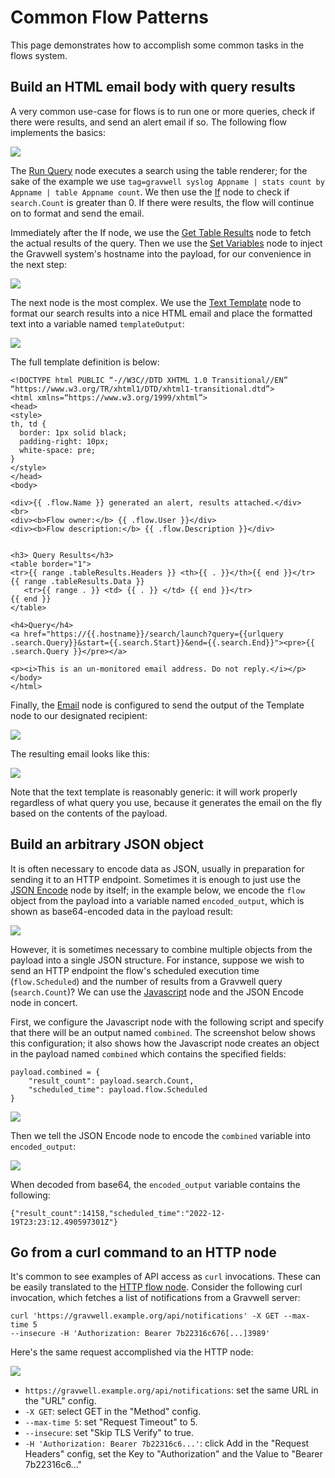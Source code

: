 # Common Flow Patterns

This page demonstrates how to accomplish some common tasks in the flows system.

## Build an HTML email body with query results

A very common use-case for flows is to run one or more queries, check if there were results, and send an alert email if so. The following flow implements the basics:

![](email1.png)

The [Run Query](/flows/nodes/runquery) node executes a search using the table renderer; for the sake of the example we use `tag=gravwell syslog Appname | stats count by Appname | table Appname count`. We then use the [If](/flows/nodes/if) node to check if `search.Count` is greater than 0. If there were results, the flow will continue on to format and send the email.

Immediately after the If node, we use the [Get Table Results](/flows/nodes/gettableresults) node to fetch the actual results of the query. Then we use the [Set Variables](inject) node to inject the Gravwell system's hostname into the payload, for our convenience in the next step:

![](email2.png)

The next node is the most complex. We use the [Text Template](/flows/nodes/template) node to format our search results into a nice HTML email and place the formatted text into a variable named `templateOutput`:

![](email3.png)

The full template definition is below:

```
<!DOCTYPE html PUBLIC “-//W3C//DTD XHTML 1.0 Transitional//EN” “https://www.w3.org/TR/xhtml1/DTD/xhtml1-transitional.dtd”>
<html xmlns=“https://www.w3.org/1999/xhtml”>
<head>
<style>
th, td {
  border: 1px solid black;
  padding-right: 10px;
  white-space: pre;
}
</style>
</head>
<body>

<div>{{ .flow.Name }} generated an alert, results attached.</div>
<br>
<div><b>Flow owner:</b> {{ .flow.User }}</div>
<div><b>Flow description:</b> {{ .flow.Description }}</div>


<h3> Query Results</h3>
<table border="1">
<tr>{{ range .tableResults.Headers }} <th>{{ . }}</th>{{ end }}</tr>
{{ range .tableResults.Data }}
   <tr>{{ range . }} <td> {{ . }} </td> {{ end }}</tr>
{{ end }}
</table>

<h4>Query</h4>
<a href="https://{{.hostname}}/search/launch?query={{urlquery .search.Query}}&start={{.search.Start}}&end={{.search.End}}"><pre>{{ .search.Query }}</pre></a>

<p><i>This is an un-monitored email address. Do not reply.</i></p>
</body>
</html>
```

Finally, the [Email](email) node is configured to send the output of the Template node to our designated recipient:

![](email4.png)

The resulting email looks like this:

![](email5.png)

Note that the text template is reasonably generic: it will work properly regardless of what query you use, because it generates the email on the fly based on the contents of the payload.

## Build an arbitrary JSON object

It is often necessary to encode data as JSON, usually in preparation for sending it to an HTTP endpoint. Sometimes it is enough to just use the [JSON Encode](/flows/nodes/json) node by itself; in the example below, we encode the `flow` object from the payload into a variable named `encoded_output`, which is shown as base64-encoded data in the payload result:

![](json1.png)

However, it is sometimes necessary to combine multiple objects from the payload into a single JSON structure. For instance, suppose we wish to send an HTTP endpoint the flow's scheduled execution time (`flow.Scheduled`) and the number of results from a Gravwell query (`search.Count`)? We can use the [Javascript](/flows/nodes/javascript) node and the JSON Encode node in concert.

First, we configure the Javascript node with the following script and specify that there will be an output named `combined`. The screenshot below shows this configuration; it also shows how the Javascript node creates an object in the payload named `combined` which contains the specified fields:

```
payload.combined = {
    "result_count": payload.search.Count,
    "scheduled_time": payload.flow.Scheduled
}
```

![](json2.png)

Then we tell the JSON Encode node to encode the `combined` variable into `encoded_output`:

![](json3.png)

When decoded from base64, the `encoded_output` variable contains the following:

```
{"result_count":14158,"scheduled_time":"2022-12-19T23:23:12.490597301Z"}
```

## Go from a curl command to an HTTP node

It's common to see examples of API access as `curl` invocations. These can be easily translated to the [HTTP flow node](/flows/nodes/http). Consider the following curl invocation, which fetches a list of notifications from a Gravwell server:

```
curl 'https://gravwell.example.org/api/notifications' -X GET --max-time 5 
--insecure -H 'Authorization: Bearer 7b22316c676[...]3989'
```

Here's the same request accomplished via the HTTP node:

![](http1.png)

* `https://gravwell.example.org/api/notifications`: set the same URL in the "URL" config.
* `-X GET`: select GET in the "Method" config.
* `--max-time 5`: set "Request Timeout" to 5.
* `--insecure`: set "Skip TLS Verify" to true.
* `-H 'Authorization: Bearer 7b22316c6...'`: click Add in the "Request Headers" config, set the Key to "Authorization" and the Value to "Bearer 7b22316c6..."
